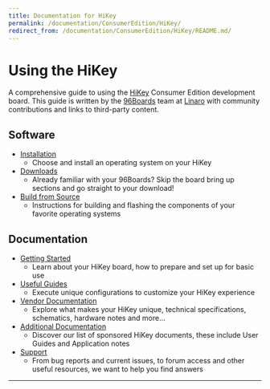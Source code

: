 ```yaml
---
title: Documentation for HiKey
permalink: /documentation/ConsumerEdition/HiKey/
redirect_from: /documentation/ConsumerEdition/HiKey/README.md/
---
```

# Using the HiKey

A comprehensive guide to using the [HiKey](https://www.96boards.org/products/ce/hikey/) Consumer Edition development board. This guide is written by the [96Boards](https://www.96boards.org) team at [Linaro](http://www.linaro.org) with community contributions and links to third-party content.

## Software

- [Installation](Installation/)
   - Choose and install an operating system on your HiKey
- [Downloads](Downloads/)
   - Already familiar with your 96Boards? Skip the board bring up sections and go straight to your download!
- [Build from Source](BuildSource/)
   - Instructions for building and flashing the components of your favorite operating systems

## Documentation

- [Getting Started](Quickstart/)
   - Learn about your HiKey board, how to prepare and set up for basic use
- [Useful Guides](Guides/)
   - Execute unique configurations to customize your HiKey experience
- [Vendor Documentation](HardwareDocs/)
   - Explore what makes your HiKey unique, technical specifications, schematics, hardware notes and more...
- [Additional Documentation](AdditionalDocs/)
   - Discover our list of sponsored HiKey documents, these include User Guides and Application notes
- [Support](Troubleshooting/)
   - From bug reports and current issues, to forum access and other useful resources, we want to help you find answers   

***
